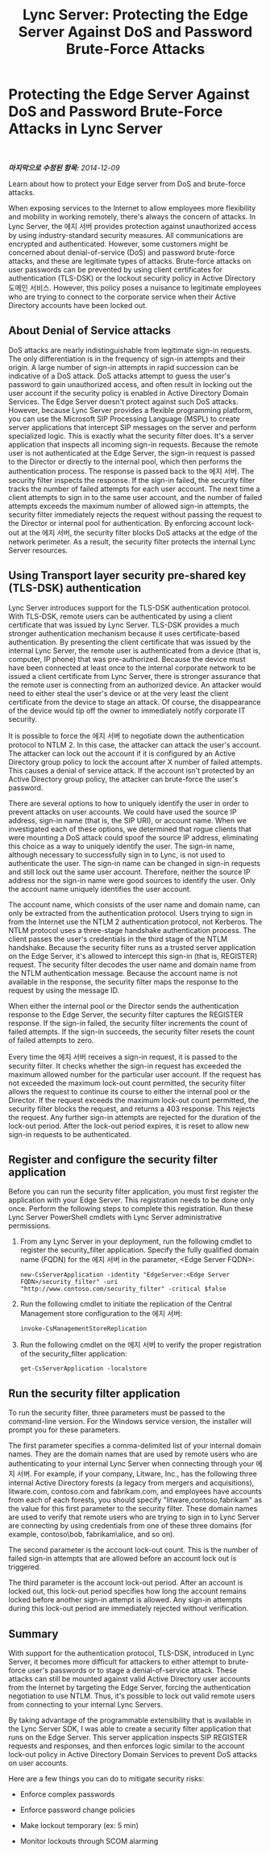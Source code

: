 ﻿---
title: 'Lync Server: Protecting the Edge Server Against DoS and Password Brute-Force Attacks'
TOCTitle: Protecting the Edge Server Against DoS and Password Brute-Force Attacks in Lync Server
ms:assetid: a2aff6d2-8e3e-4c25-9dbd-07b535e90b73
ms:mtpsurl: https://technet.microsoft.com/ko-kr/library/Dn879446(v=OCS.15)
ms:contentKeyID: 63845451
ms.date: 08/24/2015
mtps_version: v=OCS.15
ms.translationtype: HT
---

# Protecting the Edge Server Against DoS and Password Brute-Force Attacks in Lync Server

 

_**마지막으로 수정된 항목:** 2014-12-09_

Learn about how to protect your Edge server from DoS and brute-force attacks.

When exposing services to the Internet to allow employees more flexibility and mobility in working remotely, there's always the concern of attacks. In Lync Server, the 에지 서버 provides protection against unauthorized access by using industry-standard security measures. All communications are encrypted and authenticated. However, some customers might be concerned about denial-of-service (DoS) and password brute-force attacks, and these are legitimate types of attacks. Brute-force attacks on user passwords can be prevented by using client certificates for authentication (TLS-DSK) or the lockout security policy in Active Directory 도메인 서비스. However, this policy poses a nuisance to legitimate employees who are trying to connect to the corporate service when their Active Directory accounts have been locked out.

## About Denial of Service attacks

DoS attacks are nearly indistinguishable from legitimate sign-in requests. The only differentiation is in the frequency of sign-in attempts and their origin. A large number of sign-in attempts in rapid succession can be indicative of a DoS attack. DoS attacks attempt to guess the user's password to gain unauthorized access, and often result in locking out the user account if the security policy is enabled in Active Directory Domain Services. The Edge Server doesn't protect against such DoS attacks. However, because Lync Server provides a flexible programming platform, you can use the Microsoft SIP Processing Language (MSPL) to create server applications that intercept SIP messages on the server and perform specialized logic. This is exactly what the security filter does. It's a server application that inspects all incoming sign-in requests. Because the remote user is not authenticated at the Edge Server, the sign-in request is passed to the Director or directly to the internal pool, which then performs the authentication process. The response is passed back to the 에지 서버. The security filter inspects the response. If the sign-in failed, the security filter tracks the number of failed attempts for each user account. The next time a client attempts to sign in to the same user account, and the number of failed attempts exceeds the maximum number of allowed sign-in attempts, the security filter immediately rejects the request without passing the request to the Director or internal pool for authentication. By enforcing account lock-out at the 에지 서버, the security filter blocks DoS attacks at the edge of the network perimeter. As a result, the security filter protects the internal Lync Server resources.

## Using Transport layer security pre-shared key (TLS-DSK) authentication

Lync Server introduces support for the TLS-DSK authentication protocol. With TLS-DSK, remote users can be authenticated by using a client certificate that was issued by Lync Server. TLS-DSK provides a much stronger authentication mechanism because it uses certificate-based authentication. By presenting the client certificate that was issued by the internal Lync Server, the remote user is authenticated from a device (that is, computer, IP phone) that was pre-authorized. Because the device must have been connected at least once to the internal corporate network to be issued a client certificate from Lync Server, there is stronger assurance that the remote user is connecting from an authorized device. An attacker would need to either steal the user's device or at the very least the client certificate from the device to stage an attack. Of course, the disappearance of the device would tip off the owner to immediately notify corporate IT security.

It is possible to force the 에지 서버 to negotiate down the authentication protocol to NTLM 2. In this case, the attacker can attack the user's account. The attacker can lock out the account if it is configured by an Active Directory group policy to lock the account after X number of failed attempts. This causes a denial of service attack. If the account isn't protected by an Active Directory group policy, the attacker can brute-force the user's password.

There are several options to how to uniquely identify the user in order to prevent attacks on user accounts. We could have used the source IP address, sign-in name (that is, the SIP URI), or account name. When we investigated each of these options, we determined that rogue clients that were mounting a DoS attack could spoof the source IP address, eliminating this choice as a way to uniquely identify the user. The sign-in name, although necessary to successfully sign in to Lync, is not used to authenticate the user. The sign-in name can be changed in sign-in requests and still lock out the same user account. Therefore, neither the source IP address nor the sign-in name were good sources to identify the user. Only the account name uniquely identifies the user account.

The account name, which consists of the user name and domain name, can only be extracted from the authentication protocol. Users trying to sign in from the Internet use the NTLM 2 authentication protocol, not Kerberos. The NTLM protocol uses a three-stage handshake authentication process. The client passes the user's credentials in the third stage of the NTLM handshake. Because the security filter runs as a trusted server application on the Edge Server, it's allowed to intercept this sign-in (that is, REGISTER) request. The security filter decodes the user name and domain name from the NTLM authentication message. Because the account name is not available in the response, the security filter maps the response to the request by using the message ID.

When either the internal pool or the Director sends the authentication response to the Edge Server, the security filter captures the REGISTER response. If the sign-in failed, the security filter increments the count of failed attempts. If the sign-in succeeds, the security filter resets the count of failed attempts to zero.

Every time the 에지 서버 receives a sign-in request, it is passed to the security filter. It checks whether the sign-in request has exceeded the maximum allowed number for the particular user account. If the request has not exceeded the maximum lock-out count permitted, the security filter allows the request to continue its course to either the internal pool or the Director. If the request exceeds the maximum lock-out count permitted, the security filter blocks the request, and returns a 403 response. This rejects the request. Any further sign-in attempts are rejected for the duration of the lock-out period. After the lock-out period expires, it is reset to allow new sign-in requests to be authenticated.

## Register and configure the security filter application

Before you can run the security filter application, you must first register the application with your Edge Server. This registration needs to be done only once. Perform the following steps to complete this registration. Run these Lync Server PowerShell cmdlets with Lync Server administrative permissions.

1.  From any Lync Server in your deployment, run the following cmdlet to register the security\_filter application. Specify the fully qualified domain name (FQDN) for the 에지 서버 in the parameter, \<Edge Server FQDN\>:
    
        new-CsServerApplication -identity "EdgeServer:<Edge Server FQDN>/security_filter" -uri "http://www.contoso.com/security_filter" -critical $false

2.  Run the following cmdlet to initiate the replication of the Central Management store configuration to the 에지 서버:
    
        invoke-CsManagementStoreReplication

3.  Run the following cmdlet on the 에지 서버 to verify the proper registration of the security\_filter application:
    
        get-CsServerApplication -localstore


## Run the security filter application

To run the security filter, three parameters must be passed to the command-line version. For the Windows service version, the installer will prompt you for these parameters.

The first parameter specifies a comma-delimited list of your internal domain names. They are the domain names that are used by remote users who are authenticating to your internal Lync Server when connecting through your 에지 서버. For example, if your company, Litware, Inc., has the following three internal Active Directory forests (a legacy from mergers and acquisitions), litware.com, contoso.com and fabrikam.com, and employees have accounts from each of each forests, you should specify "litware,contoso,fabrikam" as the value for this first parameter to the security filter. These domain names are used to verify that remote users who are trying to sign in to Lync Server are connecting by using credentials from one of these three domains (for example, contoso\\bob, fabrikam\\alice, and so on).

The second parameter is the account lock-out count. This is the number of failed sign-in attempts that are allowed before an account lock out is triggered.

The third parameter is the account lock-out period. After an account is locked out, this lock-out period specifies how long the account remains locked before another sign-in attempt is allowed. Any sign-in attempts during this lock-out period are immediately rejected without verification.

## Summary

With support for the authentication protocol, TLS-DSK, introduced in Lync Server, it becomes more difficult for attackers to either attempt to brute-force user's passwords or to stage a denial-of-service attack. These attacks can still be mounted against valid Active Directory user accounts from the Internet by targeting the Edge Server, forcing the authentication negotiation to use NTLM. Thus, it's possible to lock out valid remote users from connecting to your internal Lync Servers.

By taking advantage of the programmable extensibility that is available in the Lync Server SDK, I was able to create a security filter application that runs on the Edge Server. This server application inspects SIP REGISTER requests and responses, and then enforces logic similar to the account lock-out policy in Active Directory Domain Services to prevent DoS attacks on user accounts.

Here are a few things you can do to mitigate security risks:

  - Enforce complex passwords

  - Enforce password change policies

  - Make lockout temporary (ex: 5 min)

  - Monitor lockouts through SCOM alarming


